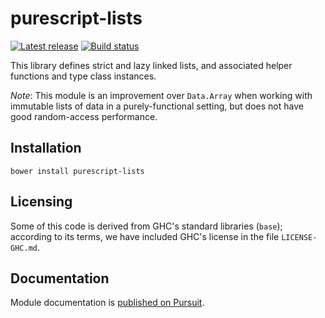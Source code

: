 # purescript-lists

[![Latest release](http://img.shields.io/github/release/purescript/purescript-lists.svg)](https://github.com/purescript/purescript-lists/releases)
[![Build status](https://travis-ci.org/purescript/purescript-lists.svg?branch=master)](https://travis-ci.org/purescript/purescript-lists)

This library defines strict and lazy linked lists, and associated helper functions and type class instances.

_Note_: This module is an improvement over `Data.Array` when working with immutable lists of data in a purely-functional setting, but does not have good random-access performance.

## Installation

```
bower install purescript-lists
```

## Licensing

Some of this code is derived from GHC's standard libraries (`base`);
according to its terms, we have included GHC's license in the file
`LICENSE-GHC.md`.

## Documentation

Module documentation is [published on Pursuit](http://pursuit.purescript.org/packages/purescript-lists).
